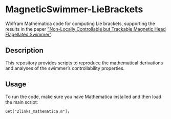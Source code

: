 # MagneticSwimmer-LieBrackets

Wolfram Mathematica code for computing Lie brackets, supporting the results in the paper ["Non-Locally Controllable but Trackable Magnetic Head Flagellated Swimmer"](https://arxiv.org/abs/XXXX.XXXX).

## Description

This repository provides scripts to reproduce the mathematical derivations and analyses of the swimmer’s controllability properties. 

## Usage

To run the code, make sure you have Mathematica installed and then load the main script:

```wolfram
Get["2links_mathematica.m"];

